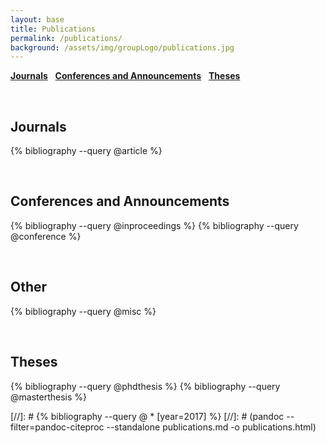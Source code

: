 ```yaml
---
layout: base
title: Publications
permalink: /publications/
background: /assets/img/groupLogo/publications.jpg
---
```


<!-- # Bibliography -->

[**Journals**](#journals) &nbsp; [**Conferences and Announcements**](#conferences-and-announcements) &nbsp; [**Theses**](#theses)

<br/>


## Journals

<p style="margin-bottom:15px"></p>

{% bibliography --query @article %}


<br/>

## Conferences and Announcements
<p style="margin-bottom:15px"></p>

{% bibliography --query @inproceedings %}
{% bibliography --query @conference %}

<br/>

## Other
<p style="margin-bottom:15px"></p>

{% bibliography --query @misc %}

<br/>


## Theses

{% bibliography --query @phdthesis %}
{% bibliography --query @masterthesis %}


[//]: # {% bibliography --query @ \* [year=2017] %}
[//]: # (pandoc --filter=pandoc-citeproc --standalone publications.md -o publications.html)
